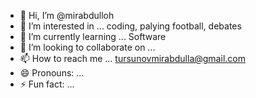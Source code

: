 - 👋 Hi, I’m @mirabdulloh
- 👀 I’m interested in ... coding, palying football, debates 
- 🌱 I’m currently learning ... Software
- 💞️ I’m looking to collaborate on ...
- 📫 How to reach me ... tursunovmirabdulla@gmail.com
- 😄 Pronouns: ...
- ⚡ Fun fact: ... 

<!---
mirabdulloh/mirabdulloh is a ✨ special ✨ repository because its `README.md` (this file) appears on your GitHub profile.
You can click the Preview link to take a look at your changes.
--->
